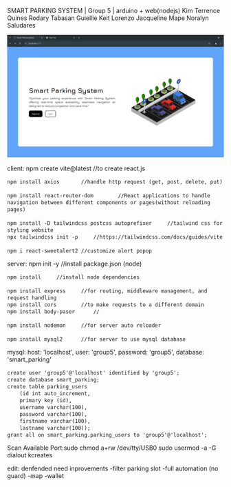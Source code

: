 SMART PARKING SYSTEM | Group 5 | arduino + web(nodejs)
Kim Terrence Quines 
Rodary Tabasan
Guiellie Keit Lorenzo
Jacqueline Mape
Noralyn Saludares

<img src="sps.png" />

client:
    npm create vite@latest      //to create react.js

    npm install axios       //handle http request (get, post, delete, put)

    npm install react-router-dom        //React applications to handle navigation between different components or pages(without reloading pages)
   
    npm install -D tailwindcss postcss autoprefixer     //tailwind css for styling website
    npx tailwindcss init -p     //https://tailwindcss.com/docs/guides/vite

    npm i react-sweetalert2 //customize alert popop



server:
    npm init -y     //install package.json (node)

    npm install     //install node dependencies

    npm install express     //for routing, middleware management, and request handling
    npm install cors        //to make requests to a different domain
    npm install body-paser      //

    npm install nodemon     //for server auto reloader
    
    npm install mysql2      //for server to use mysql database
    

mysql:
    host: 'localhost',
    user: 'group5',
    password: 'group5',
    database: 'smart_parking'

    create user 'group5'@'localhost' identified by 'group5';
    create database smart_parking;
    create table parking_users 
        (id int auto_increment,
        primary key (id),
        username varchar(100),
        password varchar(100),
        firstname varchar(100),
        lastname varchar(100));
    grant all on smart_parking.parking_users to 'group5'@'localhost';

Scan Available Port:sudo chmod a+rw /dev/tty/USB0
sudo usermod -a -G dialout kcreates


edit:
denfended need inprovements
-filter parking slot 
-full automation (no guard)
-map 
-wallet
